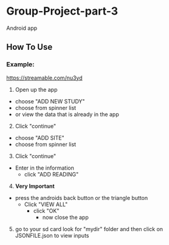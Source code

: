 # Group-Project-part-3
Android app
## How To Use
### Example:
https://streamable.com/nu3yd

1. Open up the app
  - choose "ADD NEW STUDY"
  - choose from spinner list
  - or view the data that is already in the app
2. Click "continue"
  - choose "ADD SITE"
  - choose from spinner list
3. Click "continue"
  - Enter in the information
    - click "ADD READING"
4. **Very Important**
  - press the androids back button or the triangle button
    - Click "VIEW ALL" 
      - click "OK"
        - now close the app
5. go to your sd card look for "mydir" folder and then click on JSONFILE.json to view inputs


